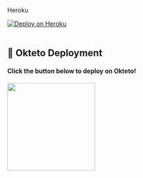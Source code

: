 Heroku

<a href="https://heroku.com/deploy?template=https://github.com/Team-techno/techno"><img src="https://www.herokucdn.com/deploy/button.svg" alt="Deploy on Heroku"></a></br></br>



## 🚀 Okteto Deployment

<h4>Click the button below to deploy on Okteto!</h4>
<a href="https://cloud.okteto.com/deploy?repository=https://github.com/Team-techno/techno"><img src="https://img.shields.io/badge/Deploy%20To%20Okteto-informational?style=for-the-badge&logo=Okteto" width="200""/></a>
